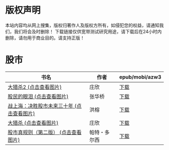 # 版权声明

本站内容均从网上搜集，版权归著作人及版权方所有，如侵犯您的权益，请通知我们，我们将会及时删除！ 下载链接仅供宽带测试研究用途，请下载后在24小时内删除，请勿用于商业目的。请支持正版！

# 股市

| 书名 | 作者 | epub/mobi/azw3 |
| --- | --- | --- |
| [大猎杀2 (点击查看图片)](https://www.dushupai.com/attachment/2024/06/05/f727fe2bb48dacac.jpg) | 庄欣 | [下载](https://url89.ctfile.com/f/31084289-1357024588-69ffa1?p=8866) |
| [股民的眼泪 (点击查看图片)](https://www.dushupai.com/attachment/2024/06/04/af4532518dc23e36.jpg) | 张华桥 | [下载](https://url89.ctfile.com/f/31084289-1357021027-4f3e9a?p=8866) |
| [战上海：决胜股市未来三十年 (点击查看图片)](https://www.dushupai.com/attachment/2024/06/02/6283a0f1c3cba316.jpg) | 洪榕 | [下载](https://url89.ctfile.com/f/31084289-1357012420-375410?p=8866) |
| [大猎杀 (点击查看图片)](https://www.dushupai.com/attachment/2024/06/01/632a7fe9812880d5.jpg) | 庄欣 | [下载](https://url89.ctfile.com/f/31084289-1357006630-919838?p=8866) |
| [股市真规则（第二版） (点击查看图片)](https://www.dushupai.com/attachment/2024/06/01/1258aacaeba44334.jpg) | 帕特・多尔西 | [下载](https://url89.ctfile.com/f/31084289-1357005952-b622fa?p=8866) |
